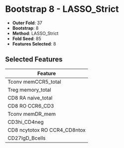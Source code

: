 # Bootstrap 8 - LASSO_Strict

- **Outer Fold**: 37
- **Bootstrap**: 8
- **Method**: LASSO_Strict
- **Fold Seed**: 85
- **Features Selected**: 8

## Selected Features

| Feature |
|---------|
| Tconv memCCR5_total |
| Treg memory_total |
| CD8 RA naive_total |
| CD8 RO CCR6_CD3 |
| Tconv memDR_mem |
| CD3hi_CD4neg |
| CD8 ncytotox RO CCR4_CD8ntox |
| CD27IgD_Bcells |
